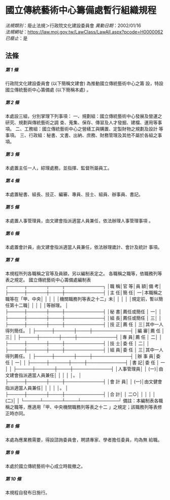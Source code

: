 # 國立傳統藝術中心籌備處暫行組織規程

*法規類別*：廢止法規＞行政院文化建設委員會
*異動日期*：2002/01/16  
*法規網址*：https://law.moj.gov.tw/LawClass/LawAll.aspx?pcode=H0000062
*已廢止*：是


## 法條
##### 第 1 條
行政院文化建設委員會 (以下簡稱文建會) 為推動國立傳統藝術中心之籌
設，特設國立傳統藝術中心籌備處 (以下簡稱本處) 。

##### 第 2 條
本處設三組，分別掌理下列事項：
一、規劃組：國立傳統藝術中心發展及營運之研究、規劃與傳統藝術之調
    查、蒐集、保存、傳習及人才發掘、建檔、運用等事項。
二、工務組：國立傳統藝術中心之營繕工與購置、定製財物之規劃及設計
    等事項。
三、行政組：秘書、文書、出納、庶務、財務管理及其他不屬於各組之事
    項。


##### 第 3 條
本處置主任一人，綜理處務，並指揮、監督所屬員工。

##### 第 4 條
本處置秘書、組長、技正、編審、專員、技士、組員、辦事員、書記。

##### 第 5 條
本處置人事管理員，由文建會指派適當人員兼任，依法辦理人事管理事項
。

##### 第 6 條
本處置會計員，由文建會指派適當人員兼任，依法辦理歲計、會計及統計
事項。

##### 第 7 條
本規程所列各職稱之官等及員額，另以編制表定之。
各職稱之職等，依職務列等表之規定。
國立傳統藝術中心籌備處編制表
┌─────┬──────┬────┬────────────┐
│職      稱│官        等│員    額│備                    考│
├─────┼──────┼────┼────────────┤
│主      任│簡        任│      一│本職稱之職等在「甲、中央│
│          │            │        │機關職務列等表之十二」未│
│          │            │        │規定前，暫以簡任第十二職│
│          │            │        │等辦理。                │
├─────┼──────┼────┼────────────┤
│秘      書│薦任或簡任  │      一│                        │
├─────┼──────┼────┼────────────┤
│組      長│薦任或簡任  │      三│                        │
├─────┼──────┼────┼────────────┤
│技      正│薦      任  │      三│其中一人得列簡任。      │
├─────┼──────┼────┼────────────┤
│編      審│薦      任  │      三│                        │
├─────┼──────┼────┼────────────┤
│專      員│薦      任  │      二│                        │
├─────┼──────┼────┼────────────┤
│技      士│委      任  │      二│                        │
├─────┼──────┼────┼────────────┤
│組      員│委      任  │      三│其中一人得列薦任。      │
├─────┼──────┼────┼────────────┤
│辦  事  員│委      任  │      一│                        │
├─────┼──────┼────┼────────────┤
│書      記│委      任  │      一│                        │
├─────┼──────┼────┼────────────┤
│人事管理員│            │    (一)│由文建會指派適當人員兼任│
│          │            │        │。                      │
├─────┼──────┼────┼────────────┤
│會  計  員│            │    (一)│由文健會指派適當人員兼任│
│          │            │        │。                      │
├─────┼──────┼────┼────────────┤
│合      計│            │    二○│                        │
│          │            │    (二)│                        │
└─────┴──────┴────┴────────────┘
備註：本編制表各職稱之職等，應適用「甲、中央機關職務列等表之十二
      」之規定；該職務列等表修正時亦同。

##### 第 8 條
本處為應業務需要，得設諮詢委員會，聘請專家、學者擔任委員，均為無
給職。

##### 第 9 條
本處於國立傳統藝術中心成立時裁撤之。

##### 第 10 條
本規程自發布日施行。


